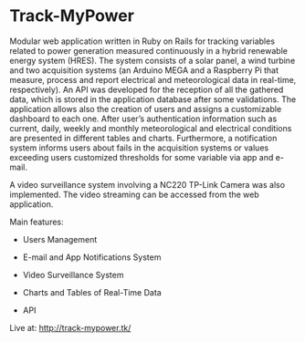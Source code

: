# Track-MyPower

Modular web application written in Ruby on Rails for tracking variables related to power generation measured continuously in a hybrid renewable energy system (HRES). The system consists of a solar panel, a wind turbine and two acquisition systems (an Arduino MEGA and a Raspberry Pi that measure, process and report electrical and meteorological data in real-time, respectively). An API was developed for the reception of all the gathered data, which is stored in the application database after some validations. The application allows also the creation of users and assigns a customizable dashboard to each one. After user’s authentication information such as current, daily, weekly and monthly meteorological and electrical conditions are presented in different tables and charts. Furthermore, a notification system informs users about fails in the acquisition systems or values exceeding users customized thresholds for some variable via app and e-mail.

A video surveillance system involving a NC220 TP-Link Camera was also implemented. The video streaming can be accessed from the web application.

Main features:

* Users Management

* E-mail and App Notifications System

* Video Surveillance System

* Charts and Tables of Real-Time Data

* API

Live at: http://track-mypower.tk/
